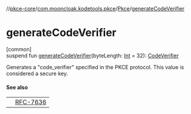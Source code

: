 //[pkce-core](../../../index.md)/[com.mooncloak.kodetools.pkce](../index.md)/[Pkce](index.md)/[generateCodeVerifier](generate-code-verifier.md)

# generateCodeVerifier

[common]\
suspend fun [generateCodeVerifier](generate-code-verifier.md)(byteLength: [Int](https://kotlinlang.org/api/latest/jvm/stdlib/kotlin/-int/index.html) = 32): [CodeVerifier](../-code-verifier/index.md)

Generates a &quot;code_verifier&quot; specified in the PKCE protocol. This value is considered a secure key.

#### See also

| | |
|---|---|
|  | [RFC-7636](https://datatracker.ietf.org/doc/html/rfc7636#section-4.1) |
